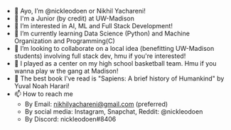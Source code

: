 - 👋 Ayo, I’m @nickleodoen or Nikhil Yachareni!
- 📙 I'm a Junior (by credit) at UW-Madison
- 👀 I’m interested in AI, ML and Full Stack Development!
- 🌱 I’m currently learning Data Science (Python) and Machine Organization and Programming(C)
- 🦾 I’m looking to collaborate on a local idea (benefitting UW-Madison students) involving full stack dev, hmu if you're interested!
- 🏀 I played as a center on my high school basketball team. Hmu if you wanna play w the gang at Madison!
- 📖 The best book I've read is "Sapiens: A brief history of Humankind" by Yuval Noah Harari! 
- 📫 How to reach me 
  - By Email: nikhilyachareni@gmail.com (preferred)
  - By social media: Instagram, Snapchat, Reddit: @nickleodoen
  - By Discord: nickleodoen#8406

<!---
nickleodoen/nickleodoen is a ✨ special ✨ repository because its `README.md` (this file) appears on your GitHub profile.
You can click the Preview link to take a look at your changes.
--->
